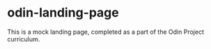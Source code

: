 # odin-landing-page
This is a mock landing page, completed as a part of the Odin Project curriculum. 